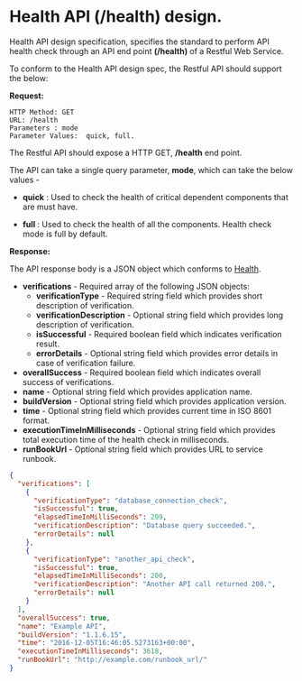 # Health API (/health) design.

Health API design specification, specifies the standard to perform API health check through an API end point **(/health)** of a Restful Web Service.

To conform to the Health API design spec, the Restful API should support the below:

**Request:**

    HTTP Method: GET
    URL: /health
    Parameters : mode
    Parameter Values:  quick, full.

The Restful API should expose a HTTP GET, **/health** end point. 

The API can take a single query parameter, **mode**, which can take the below values - 

* **quick** : Used to check the health of critical dependent components that are must have.

* **full** : Used to check the health of all the components. Health check mode is full by default.

**Response:**

The API response body is a JSON object which conforms to [Health](./Agero.Core.ApiHealth/Models/Health.cs).

* **verifications** - Required array of the following JSON objects:
    * **verificationType** - Required string field which provides short description of verification.
    * **verificationDescription** - Optional string field which provides long description of verification.
    * **isSuccessful** - Required boolean field which indicates verification result.
    * **errorDetails** - Optional string field which provides error details in case of verification failure.
* **overallSuccess** - Required boolean field which indicates overall success of verifications.
* **name** - Optional string field which provides application name.
* **buildVersion** - Optional string field which provides application version.
* **time** - Optional string field which provides current time in ISO 8601 format.
* **executionTimeInMilliseconds** - Optional string field which provides total execution time of the health check in milliseconds.
* **runBookUrl** - Optional string field which provides URL to service runbook.

```json
{
  "verifications": [
    {
      "verificationType": "database_connection_check",
      "isSuccessful": true,
      "elapsedTimeInMilliSeconds": 209,
      "verificationDescription": "Database query succeeded.",
      "errorDetails": null
    },
    {
      "verificationType": "another_api_check",
      "isSuccessful": true,
      "elapsedTimeInMilliSeconds": 200,
      "verificationDescription": "Another API call returned 200.",
      "errorDetails": null
    }
  ],
  "overallSuccess": true,  
  "name": "Example API",  
  "buildVersion": "1.1.6.15",
  "time": "2016-12-05T16:46:05.5273163+00:00",
  "executionTimeInMilliseconds": 3618, 
  "runBookUrl": "http://example.com/runbook_url/"
}
```
